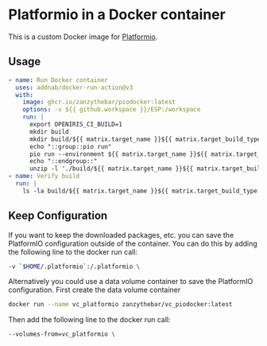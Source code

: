 # Platformio in a Docker container

This is a custom Docker image for [Platformio](https://platformio.org/).

## Usage

```yaml
- name: Run Docker container
  uses: addnab/docker-run-action@v3
  with:
    image: ghcr.io/zanzythebar/piodocker:latest
    options: -v ${{ github.workspace }}/ESP:/workspace
    run: |
      export OPENIRIS_CI_BUILD=1
      mkdir build 
      mkdir build/${{ matrix.target_name }}${{ matrix.target_build_type }}
      echo "::group::pio run"
      pio run --environment ${{ matrix.target_name }}${{ matrix.target_build_type }}
      echo "::endgroup::"
      unzip -l './build/${{ matrix.target_name }}${{ matrix.target_build_type }}/*.zip'
- name: Verify build
  run: |
    ls -la build/${{ matrix.target_name }}${{ matrix.target_build_type }}
```

## Keep Configuration

If you want to keep the downloaded packages, etc. you can save the PlatformIO configuration outside of the container. You can do this by adding the following line to the docker run call:

```bash
-v `$HOME/.platformio`:/.platformio \
```

Alternatively you could use a data volume container to save the PlatformIO configuration. First create the data volume container

```bash
docker run --name vc_platformio zanzythebar/vc_piodocker:latest
```

Then add the following line to the docker run call:

```bash
--volumes-from=vc_platformio \
```
